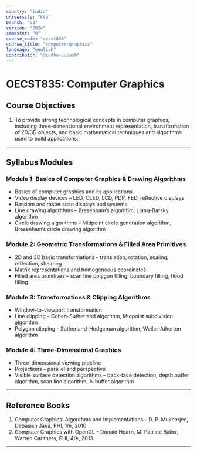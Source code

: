 ```yaml
---
country: "india"
university: "ktu"
branch: "ad"
version: "2024"
semester: "8"
course_code: "oecst835"
course_title: "computer-graphics"
language: "english"
contributor: "@indhu-subash"
---
```


# OECST835: Computer Graphics

## Course Objectives

1. To provide strong technological concepts in computer graphics, including three-dimensional environment representation, transformation of 2D/3D objects, and basic mathematical techniques and algorithms used to build applications.  

---

## Syllabus Modules

### Module 1: Basics of Computer Graphics & Drawing Algorithms
- Basics of computer graphics and its applications  
- Video display devices – LED, OLED, LCD, PDP, FED, reflective displays  
- Random and raster scan displays and systems  
- Line drawing algorithms – Bresenham’s algorithm, Liang-Barsky algorithm  
- Circle drawing algorithms – Midpoint circle generation algorithm, Bresenham’s circle drawing algorithm  

### Module 2: Geometric Transformations & Filled Area Primitives
- 2D and 3D basic transformations – translation, rotation, scaling, reflection, shearing  
- Matrix representations and homogeneous coordinates  
- Filled area primitives – scan line polygon filling, boundary filling, flood filling  

### Module 3: Transformations & Clipping Algorithms
- Window-to-viewport transformation  
- Line clipping – Cohen-Sutherland algorithm, Midpoint subdivision algorithm  
- Polygon clipping – Sutherland-Hodgeman algorithm, Weiler-Atherton algorithm  

### Module 4: Three-Dimensional Graphics
- Three-dimensional viewing pipeline  
- Projections – parallel and perspective  
- Visible surface detection algorithms – back-face detection, depth buffer algorithm, scan line algorithm, A-buffer algorithm  

---

## Reference Books

1. Computer Graphics: Algorithms and Implementations – D. P. Mukherjee, Debasish Jana, PHI, 1/e, 2010  
2. Computer Graphics with OpenGL – Donald Hearn, M. Pauline Baker, Warren Carithers, PHI, 4/e, 2013  

---
